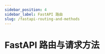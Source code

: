 ```yaml
---
sidebar_position: 4
sidebar_label: FastAPI 路由
slug: /fastapi-routing-and-methods
---
```


# FastAPI 路由与请求方法

